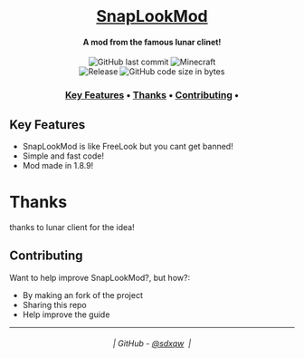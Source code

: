 <br class="Apple-interchange-newline"/>
<h1 align="center">
  <a href="https://github.com/sdxqw/SnapLookMod">SnapLookMod</a>
</h1>

<h4 align="center">A mod from the famous lunar clinet!</h4>

<div align="center">
    <img src="https://img.shields.io/github/last-commit/sdxqw/SnapLookMod" alt="GitHub last commit"/>
    <img src="https://img.shields.io/badge/MC-1.8.9-brightgreen.svg" alt="Minecraft"/>
    <br>
    <img src="https://img.shields.io/github/v/release/sdxqw/SnapLookMod.svg" alt="Release"/>
    <img src="https://img.shields.io/github/languages/code-size/sdxqw/SnapLookMod" alt="GitHub code size in bytes"/>
    <br>
</div>

<h3 align="center">
    <a href="#key-features">Key Features</a> •
    <a href="#thanks">Thanks</a> •
    <a href="#contributing">Contributing</a> •
</h3>

## Key Features

* SnapLookMod is like FreeLook but you cant get banned!
* Simple and fast code!
* Mod made in 1.8.9!

# Thanks

thanks to lunar client for the idea!

## Contributing

Want to help improve SnapLookMod?, but how?:

* By making an fork of the project
* Sharing this repo
* Help improve the guide

---
<h6 align="center">
  | GitHub - <a href="https://github.com/sdxqw">@sdxqw</a> 
  |
</h6>
